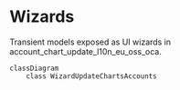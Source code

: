 # Wizards

Transient models exposed as UI wizards in account_chart_update_l10n_eu_oss_oca.

```mermaid
classDiagram
    class WizardUpdateChartsAccounts
```
